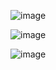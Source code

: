 ![image](https://github.com/REVOUTION1/dem-eksamen/assets/112682423/46dc3b03-fefe-42fc-8645-fffbd65d3fd1)

![image](https://github.com/REVOUTION1/dem-eksamen/assets/112682423/58136e37-eb2f-42bb-b57e-f8ad8d26f0cc)

![image](https://github.com/REVOUTION1/dem-eksamen/assets/112682423/e7e0c529-5ef6-465f-8217-89ed2fd34a8e)
